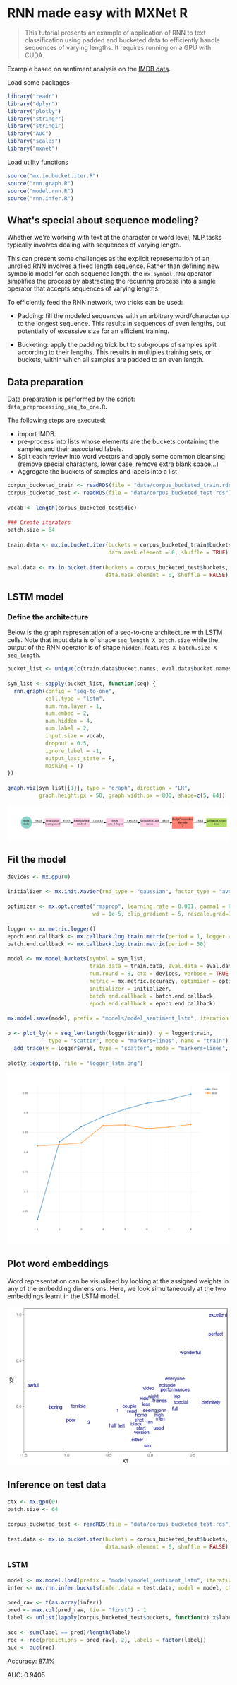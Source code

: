 RNN made easy with MXNet R
================

> This tutorial presents an example of application of RNN to text classification using padded and bucketed data to efficiently handle sequences of varying lengths. It requires running on a GPU with CUDA.

Example based on sentiment analysis on the [IMDB data](http://ai.stanford.edu/~amaas/data/sentiment/).

Load some packages

``` r
library("readr")
library("dplyr")
library("plotly")
library("stringr")
library("stringi")
library("AUC")
library("scales")
library("mxnet")
```

Load utility functions

``` r
source("mx.io.bucket.iter.R")
source("rnn.graph.R")
source("model.rnn.R")
source("rnn.infer.R")
```

What's special about sequence modeling?
---------------------------------------

Whether we're working with text at the character or word level, NLP tasks typically involves dealing with sequences of varying length.

This can present some challenges as the explicit representation of an unrolled RNN involves a fixed length sequence. Rather than defining new symbolic model for each sequence length, the `mx.symbol.RNN` operator simplifies the process by abstracting the recurring process into a single operator that accepts sequences of varying lengths.

To efficiently feed the RNN network, two tricks can be used:

-   Padding: fill the modeled sequences with an arbitrary word/character up to the longest sequence. This results in sequences of even lengths, but potentially of excessive size for an efficient training.

-   Bucketing: apply the padding trick but to subgroups of samples split according to their lengths. This results in multiples training sets, or buckets, within which all samples are padded to an even length.

Data preparation
----------------

Data preparation is performed by the script: `data_preprocessing_seq_to_one.R`.

The following steps are executed:

-   import IMDB.
-   pre-process into lists whose elements are the buckets containing the samples and their associated labels.
-   Split each review into word vectors and apply some common cleansing (remove special characters, lower case, remove extra blank space...)
-   Aggregate the buckets of samples and labels into a list

``` r
corpus_bucketed_train <- readRDS(file = "data/corpus_bucketed_train.rds")
corpus_bucketed_test <- readRDS(file = "data/corpus_bucketed_test.rds")

vocab <- length(corpus_bucketed_test$dic)

### Create iterators
batch.size = 64

train.data <- mx.io.bucket.iter(buckets = corpus_bucketed_train$buckets, batch.size = batch.size, 
                                data.mask.element = 0, shuffle = TRUE)

eval.data <- mx.io.bucket.iter(buckets = corpus_bucketed_test$buckets, batch.size = batch.size, 
                               data.mask.element = 0, shuffle = FALSE)
```

LSTM model
----------

### Define the architecture

Below is the graph representation of a seq-to-one architecture with LSTM cells. Note that input data is of shape `seq_length X batch.size` while the output of the RNN operator is of shape `hidden.features X batch.size X seq_length`.

``` r
bucket_list <- unique(c(train.data$bucket.names, eval.data$bucket.names))

sym_list <- sapply(bucket_list, function(seq) {
  rnn.graph(config = "seq-to-one",
            cell.type = "lstm", 
            num.rnn.layer = 1, 
            num.embed = 2, 
            num.hidden = 4, 
            num.label = 2, 
            input.size = vocab, 
            dropout = 0.5,
            ignore_label = -1,
            output_last_state = F, 
            masking = T)
})

graph.viz(sym_list[[1]], type = "graph", direction = "LR", 
          graph.height.px = 50, graph.width.px = 800, shape=c(5, 64))
```

![](README_files/figure-markdown_github-ascii_identifiers/unnamed-chunk-4-1.png)

Fit the model
-------------

``` r
devices <- mx.gpu(0)

initializer <- mx.init.Xavier(rnd_type = "gaussian", factor_type = "avg", magnitude = 3)

optimizer <- mx.opt.create("rmsprop", learning.rate = 0.001, gamma1 = 0.95, gamma2 = 0.9, 
                           wd = 1e-5, clip_gradient = 5, rescale.grad=1/batch.size)

logger <- mx.metric.logger()
epoch.end.callback <- mx.callback.log.train.metric(period = 1, logger = logger)
batch.end.callback <- mx.callback.log.train.metric(period = 50)

model <- mx.model.buckets(symbol = sym_list,
                          train.data = train.data, eval.data = eval.data,
                          num.round = 8, ctx = devices, verbose = TRUE,
                          metric = mx.metric.accuracy, optimizer = optimizer,  
                          initializer = initializer,
                          batch.end.callback = batch.end.callback, 
                          epoch.end.callback = epoch.end.callback)

mx.model.save(model, prefix = "models/model_sentiment_lstm", iteration = 8)

p <- plot_ly(x = seq_len(length(logger$train)), y = logger$train, 
             type = "scatter", mode = "markers+lines", name = "train") %>% 
  add_trace(y = logger$eval, type = "scatter", mode = "markers+lines", name = "eval")

plotly::export(p, file = "logger_lstm.png")
```

![](logger_lstm.png)

Plot word embeddings
--------------------

Word representation can be visualized by looking at the assigned weights in any of the embedding dimensions. Here, we look simultaneously at the two embeddings learnt in the LSTM model.

![](README_files/figure-markdown_github-ascii_identifiers/unnamed-chunk-6-1.png)

Inference on test data
----------------------

``` r
ctx <- mx.gpu(0)
batch.size <- 64

corpus_bucketed_test <- readRDS(file = "data/corpus_bucketed_test.rds")

test.data <- mx.io.bucket.iter(buckets = corpus_bucketed_test$buckets, batch.size = batch.size, 
                               data.mask.element = 0, shuffle = FALSE)
```

### LSTM

``` r
model <- mx.model.load(prefix = "models/model_sentiment_lstm", iteration = 8)
infer <- mx.rnn.infer.buckets(infer.data = test.data, model = model, ctx = ctx)

pred_raw <- t(as.array(infer))
pred <- max.col(pred_raw, tie = "first") - 1
label <- unlist(lapply(corpus_bucketed_test$buckets, function(x) x$label))

acc <- sum(label == pred)/length(label)
roc <- roc(predictions = pred_raw[, 2], labels = factor(label))
auc <- auc(roc)
```

Accuracy: 87.1%

AUC: 0.9405
